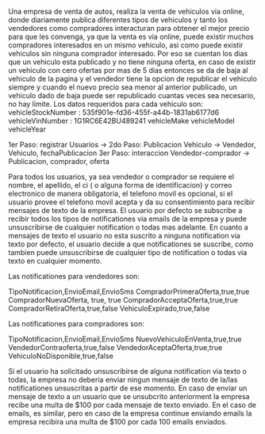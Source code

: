 Una empresa de venta de autos, realiza la venta de vehiculos via online, donde diariamente publica diferentes tipos de vehiculos y tanto los vendedores como compradores interacturan  para obtener el mejor precio para que les convenga, ya que la venta es via online, puede existir muchos compradores interesados en un mismo vehiculo, asi como puede existir vehiculos sin ninguna comprador interesado. Por eso se cuentan los dias que un vehiculo esta publicado y no tiene ninguna oferta, en caso de existir un vehiculo con cero ofertas por mas de 5 dias entonces se da de baja al vehiculo de la pagina y el vendedor tiene la opcion de republicar el vehiculo siempre y cuando el nuevo precio sea menor al anterior publicado, un vehiculo dado de baja puede ser republicado cuantas veces sea necesario, no hay limite.
Los datos requeridos para cada vehiculo son:
vehicleStockNumber : 535f901e-fd36-455f-a44b-1831ab6177d6
vehicleVinNumber   :  1G1RC6E42BU489241
vehicleMake
vehicleModel
vehicleYear

1er Paso: registrar Usuarios ->
2do Paso: Publicacion Vehiculo -> Vendedor, Vehiculo, fechaPublicacion
3er Paso: interaccion Vendedor-comprador -> Publicacion, comprador, oferta



Para todos los usuarios, ya sea vendedor o comprador se requiere el nombre, el apellido, el ci ( o alguna forma de identificacion) y correo electronico de manera obligatoria, el telefono movil es opcional, si el usuario provee el telefono movil acepta y da su consentimiento para recibir mensajes de texto de la empresa.
El usuario por defecto se subscribe a recibir todos los tipos de notificationes via emails de la empresa y puede unsuscribirse de cualquier notification o todas mas adelante. En cuanto a mensajes de texto el usuario no esta suscrito a ninguna notification via texto por defecto, el usuario decide a que notificationes se suscribe, como tambien puede unsuscribirse de cualquier tipo de notification o todas via texto en cualquier momento.

Las notificationes para vendedores son:

TipoNotificacion,EnvioEmail,EnvioSms
CompradorPrimeraOferta,true,true
CompradorNuevaOferta, true, true
CompradorAcceptaOferta,true,true
CompradorRetiraOferta,true,false
VehiculoExpirado,true,false

Las notificationes para compradores son:

TipoNotificacion,EnvioEmail,EnvioSms
NuevoVehiculoEnVenta,true,true
VendedorContraoferta,true,false
VendedorAceptaOferta,true,true
VehiculoNoDisponible,true,false

Si el usuario ha solicitado unsuscribirse de alguna notification via texto o todas, la empresa no deberia enviar ningun mensaje de texto de la/las notificationes unsuscritas a partir de ese momento. En caso de enviar un mensaje de texto a un usuario que se unsubcrito anteriorment la empresa recibe una multa de $100 por cada mensaje de texto enviado.
En el caso de emails, es similar, pero en caso de la empresa continue enviando emails la empresa recibira una multa de $100 por cada 100 emails enviados.